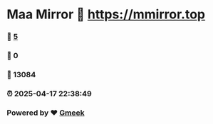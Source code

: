 # Maa Mirror :link: https://mmirror.top 
### :page_facing_up: [5](https://mmirror.top/tag.html) 
### :speech_balloon: 0 
### :hibiscus: 13084 
### :alarm_clock: 2025-04-17 22:38:49 
### Powered by :heart: [Gmeek](https://github.com/Meekdai/Gmeek)
